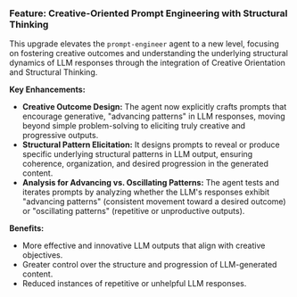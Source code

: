 ### Feature: Creative-Oriented Prompt Engineering with Structural Thinking

This upgrade elevates the `prompt-engineer` agent to a new level, focusing on fostering creative outcomes and understanding the underlying structural dynamics of LLM responses through the integration of Creative Orientation and Structural Thinking.

**Key Enhancements:**
*   **Creative Outcome Design:** The agent now explicitly crafts prompts that encourage generative, "advancing patterns" in LLM responses, moving beyond simple problem-solving to eliciting truly creative and progressive outputs.
*   **Structural Pattern Elicitation:** It designs prompts to reveal or produce specific underlying structural patterns in LLM output, ensuring coherence, organization, and desired progression in the generated content.
*   **Analysis for Advancing vs. Oscillating Patterns:** The agent tests and iterates prompts by analyzing whether the LLM's responses exhibit "advancing patterns" (consistent movement toward a desired outcome) or "oscillating patterns" (repetitive or unproductive outputs).

**Benefits:**
*   More effective and innovative LLM outputs that align with creative objectives.
*   Greater control over the structure and progression of LLM-generated content.
*   Reduced instances of repetitive or unhelpful LLM responses.